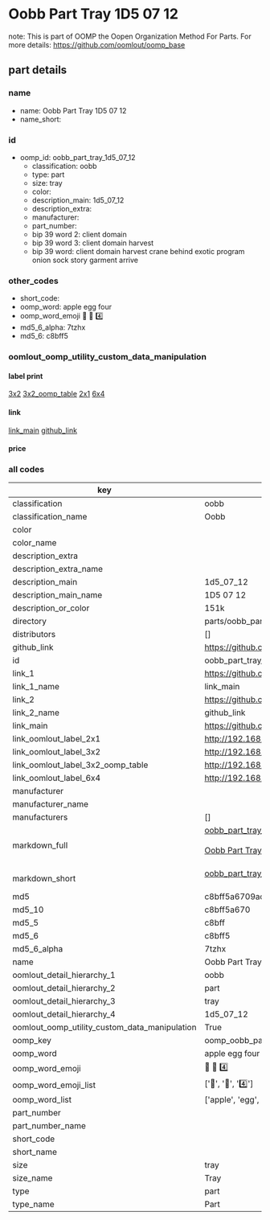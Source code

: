 # Oobb Part Tray 1D5 07 12  

note: This is part of OOMP the Oopen Organization Method For Parts. For more details: https://github.com/oomlout/oomp_base

##  part details





### name
* name: Oobb Part Tray 1D5 07 12
* name_short: 
### id
* oomp_id: oobb_part_tray_1d5_07_12
  * classification: oobb
  * type: part
  * size: tray
  * color: 
  * description_main: 1d5_07_12
  * description_extra: 
  * manufacturer: 
  * part_number: 
  * bip 39 word 2: client domain
  * bip 39 word 3: client domain harvest
  * bip 39 word: client domain harvest crane behind exotic program onion sock story garment arrive

### other_codes
* short_code: 
* oomp_word: apple egg four
* oomp_word_emoji :apple: :egg: :four:
* md5_6_alpha: 7tzhx
* md5_6: c8bff5






### oomlout_oomp_utility_custom_data_manipulation
#### label print
[3x2](http://192.168.1.245:1112/?label=oomp%207tzhx)
[3x2_oomp_table](http://192.168.1.107:1112/?label=oomp%207tzhx)
[2x1](http://192.168.1.242:1112/?label=oomp%207tzhx)
[6x4](http://192.168.1.55:1112/?label=oomp%207tzhx)    

#### link

[link_main](https://github.com/oomlout/oomlout_oomp_current_version_messy/tree/main/parts/oobb_part_tray_1d5_07_12) [github_link](https://github.com/oomlout/oomlout_oomp_part_src/tree/main/parts/oobb_part_tray_1d5_07_12)                             

#### price







### all codes 
| key | value |  
| --- | --- |  
| classification | oobb |  
| classification_name | Oobb |  
| color |  |  
| color_name |  |  
| description_extra |  |  
| description_extra_name |  |  
| description_main | 1d5_07_12 |  
| description_main_name | 1D5 07 12 |  
| description_or_color | 151k |  
| directory | parts/oobb_part_tray_1d5_07_12 |  
| distributors | [] |  
| github_link | https://github.com/oomlout/oomlout_oomp_part_src/tree/main/parts/oobb_part_tray_1d5_07_12 |  
| id | oobb_part_tray_1d5_07_12 |  
| link_1 | https://github.com/oomlout/oomlout_oomp_current_version_messy/tree/main/parts/oobb_part_tray_1d5_07_12 |  
| link_1_name | link_main |  
| link_2 | https://github.com/oomlout/oomlout_oomp_part_src/tree/main/parts/oobb_part_tray_1d5_07_12 |  
| link_2_name | github_link |  
| link_main | https://github.com/oomlout/oomlout_oomp_current_version_messy/tree/main/parts/oobb_part_tray_1d5_07_12 |  
| link_oomlout_label_2x1 | http://192.168.1.242:1112/?label=oomp%207tzhx |  
| link_oomlout_label_3x2 | http://192.168.1.245:1112/?label=oomp%207tzhx |  
| link_oomlout_label_3x2_oomp_table | http://192.168.1.107:1112/?label=oomp%207tzhx |  
| link_oomlout_label_6x4 | http://192.168.1.55:1112/?label=oomp%207tzhx |  
| manufacturer |  |  
| manufacturer_name |  |  
| manufacturers | [] |  
| markdown_full | [oobb_part_tray_1d5_07_12](https://github.com/oomlout/oomlout_oomp_current_version_messy/tree/main/parts/oobb_part_tray_1d5_07_12)<br>[](https://github.com/oomlout/oomlout_oomp_current_version_messy/tree/main/parts/oobb_part_tray_1d5_07_12)<br>[Oobb Part Tray 1D5 07 12](https://github.com/oomlout/oomlout_oomp_current_version_messy/tree/main/parts/oobb_part_tray_1d5_07_12)<br><br> |  
| markdown_short | [oobb_part_tray_1d5_07_12](https://github.com/oomlout/oomlout_oomp_current_version_messy/tree/main/parts/oobb_part_tray_1d5_07_12)<br><br> |  
| md5 | c8bff5a6709ad57d400a4324d2d03956 |  
| md5_10 | c8bff5a670 |  
| md5_5 | c8bff |  
| md5_6 | c8bff5 |  
| md5_6_alpha | 7tzhx |  
| name | Oobb Part Tray 1D5 07 12 |  
| oomlout_detail_hierarchy_1 | oobb |  
| oomlout_detail_hierarchy_2 | part |  
| oomlout_detail_hierarchy_3 | tray |  
| oomlout_detail_hierarchy_4 | 1d5_07_12 |  
| oomlout_oomp_utility_custom_data_manipulation | True |  
| oomp_key | oomp_oobb_part_tray_1d5_07_12 |  
| oomp_word | apple egg four |  
| oomp_word_emoji | :apple: :egg: :four: |  
| oomp_word_emoji_list | [':apple:', ':egg:', ':four:'] |  
| oomp_word_list | ['apple', 'egg', 'four'] |  
| part_number |  |  
| part_number_name |  |  
| short_code |  |  
| short_name |  |  
| size | tray |  
| size_name | Tray |  
| type | part |  
| type_name | Part |  
